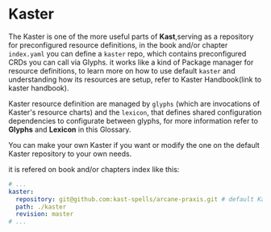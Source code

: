# Kaster
The Kaster is one of the more useful parts of **Kast**,serving as a repository for preconfigured resource definitions, in the book and/or chapter `index.yaml` you can define a `kaster` repo, which contains preconfigured CRDs you can call via Glyphs. it works like a kind of Package manager for resource definitions, to learn more on how to use default `kaster` and understanding how its resources are setup, refer to Kaster Handbook(link to kaster handbook).

Kaster resource definition are managed by `glyphs` (which are invocations of Kaster's resource charts) and the `lexicon`, that defines shared configuration dependencies to configurate between glyphs, for more information refer to **Glyphs** and **Lexicon** in this Glossary.

You can make your own Kaster if you want or modify the one on the default Kaster repository to your own needs.

it is refered on book and/or chapters index like this:

```yaml
# ...
kaster:
  repository: git@github.com:kast-spells/arcane-praxis.git # default Kaster
  path: ./kaster
  revision: master
# ...
```
